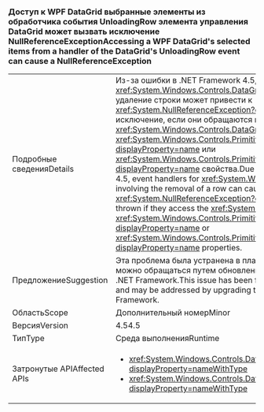 ### <a name="accessing-a-wpf-datagrids-selected-items-from-a-handler-of-the-datagrids-unloadingrow-event-can-cause-a-nullreferenceexception"></a><span data-ttu-id="6f1e1-101">Доступ к WPF DataGrid выбранные элементы из обработчика события UnloadingRow элемента управления DataGrid может вызвать исключение NullReferenceException</span><span class="sxs-lookup"><span data-stu-id="6f1e1-101">Accessing a WPF DataGrid's selected items from a handler of the DataGrid's UnloadingRow event can cause a NullReferenceException</span></span>

|   |   |
|---|---|
|<span data-ttu-id="6f1e1-102">Подробные сведения</span><span class="sxs-lookup"><span data-stu-id="6f1e1-102">Details</span></span>|<span data-ttu-id="6f1e1-103">Из-за ошибки в .NET Framework 4.5, обработчики событий для <xref:System.Windows.Controls.DataGrid> событий, связанных с удаление строки может привести к <xref:System.NullReferenceException?displayProperty=name> исключение, если они обращаются к <xref:System.Windows.Controls.DataGrid> <xref:System.Windows.Controls.Primitives.Selector.SelectedItem?displayProperty=name> или <xref:System.Windows.Controls.Primitives.MultiSelector.SelectedItems?displayProperty=name> свойства.</span><span class="sxs-lookup"><span data-stu-id="6f1e1-103">Due to a bug in the .NET Framework 4.5, event handlers for <xref:System.Windows.Controls.DataGrid> events involving the removal of a row can cause a <xref:System.NullReferenceException?displayProperty=name> to be thrown if they access the <xref:System.Windows.Controls.DataGrid>'s <xref:System.Windows.Controls.Primitives.Selector.SelectedItem?displayProperty=name> or <xref:System.Windows.Controls.Primitives.MultiSelector.SelectedItems?displayProperty=name> properties.</span></span>|
|<span data-ttu-id="6f1e1-104">Предложение</span><span class="sxs-lookup"><span data-stu-id="6f1e1-104">Suggestion</span></span>|<span data-ttu-id="6f1e1-105">Эта проблема была устранена в платформе .NET Framework 4.6 и можно обращаться путем обновления для этой версии платформы .NET Framework.</span><span class="sxs-lookup"><span data-stu-id="6f1e1-105">This issue has been fixed in the .NET Framework 4.6 and may be addressed by upgrading to that version of the .NET Framework.</span></span>|
|<span data-ttu-id="6f1e1-106">Область</span><span class="sxs-lookup"><span data-stu-id="6f1e1-106">Scope</span></span>|<span data-ttu-id="6f1e1-107">Дополнительный номер</span><span class="sxs-lookup"><span data-stu-id="6f1e1-107">Minor</span></span>|
|<span data-ttu-id="6f1e1-108">Версия</span><span class="sxs-lookup"><span data-stu-id="6f1e1-108">Version</span></span>|<span data-ttu-id="6f1e1-109">4.5</span><span class="sxs-lookup"><span data-stu-id="6f1e1-109">4.5</span></span>|
|<span data-ttu-id="6f1e1-110">Тип</span><span class="sxs-lookup"><span data-stu-id="6f1e1-110">Type</span></span>|<span data-ttu-id="6f1e1-111">Среда выполнения</span><span class="sxs-lookup"><span data-stu-id="6f1e1-111">Runtime</span></span>|
|<span data-ttu-id="6f1e1-112">Затронутые API</span><span class="sxs-lookup"><span data-stu-id="6f1e1-112">Affected APIs</span></span>|<ul><li><xref:System.Windows.Controls.DataGrid.UnloadingRow?displayProperty=nameWithType></li><li><xref:System.Windows.Controls.DataGrid.UnloadingRowDetails?displayProperty=nameWithType></li></ul>|

